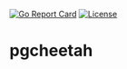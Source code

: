 [![Go Report Card](https://goreportcard.com/badge/github.com/anayrat/pgcheetah)](https://goreportcard.com/report/github.com/anayrat/pgcheetah) [![License](https://img.shields.io/badge/License-PostgreSQL-blue.svg)](https://github.com/anayrat/pgcheetah/blob/master/LICENSE)

# pgcheetah
